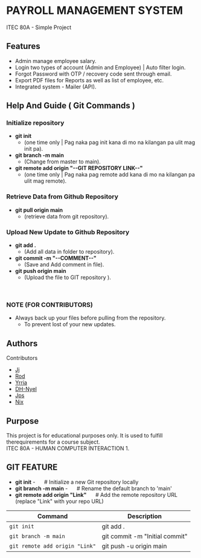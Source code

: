 <p align="center">
<!--   <img src="YOUR_LOGO_IMAGE_URL" alt="Logo" width="200"/> -->
</p>

# PAYROLL MANAGEMENT SYSTEM 

ITEC 80A - Simple Project

## Features

* Admin manage employee salary.
* Login two types of account (Admin and Employee) | Auto filter login.
* Forgot Password with OTP / recovery code sent through email.
* Export PDF files for Reports as well as list of employee, etc.
* Integrated system - Mailer (API).

## Help And Guide ( Git Commands )

### Initialize repository

* **git init**
    * (one time only | Pag naka pag init kana di mo na kilangan pa ulit mag init pa).
* **git branch -m main**
    * (Change from master to main).
* **git remote add origin "--GIT REPOSITORY LINK--"**
    * (one time only | Pag naka pag remote add kana di mo na kilangan pa ulit mag remote).
 
### Retrieve Data from Github Repository

* **git pull origin main**
    * (retrieve data from git repository).
      
### Upload New Update to Github Repository

* **git add .**
    * (Add all data in folder to repository).
* **git commit -m "--COMMENT--"**
    * (Save and Add comment in file).
* **git push origin main**
    * (Upload the file to GIT repository ).
<br/>

### NOTE (FOR CONTRIBUTORS)
* Always back up your files before pulling from the repository.
    * To prevent lost of your new updates.

## Authors

Contributors
* [Jj](https://github.com/jjharvey00)
* [Rod](https://github.com/Rodney22-blimp)
* [Yrria](https://github.com/Yrria)
* [DH-Nyel](https://github.com/karinaonly)
* [Jps](https://github.com/JPMacaspac)
* [Nix](https://github.com/6nix)


## Purpose

This project is for educational purposes only. It is used to fulfill therequirements for a course subject.
<br/>
ITEC 80A - HUMAN COMPUTER INTERACTION 1.


## GIT FEATURE

* **git init** - &nbsp;&nbsp;&nbsp;&nbsp; # Initialize a new Git repository locally
* **git branch -m main** - &nbsp;&nbsp;&nbsp;&nbsp; # Rename the default branch to 'main'
* **git remote add origin "Link"** &nbsp;&nbsp;&nbsp;&nbsp; # Add the remote repository URL (replace "Link" with your repo URL)


| Command                          | Description                           |
|-----------------------------------|------------------------------------|
| `git init`                        | git add .                        |
| `git branch -m main`              | git commit -m "Initial commit"   |
| `git remote add origin "Link"`    | git push -u origin main         |


